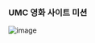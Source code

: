 ### UMC 영화 사이트 미션
![image](https://github.com/cowboysj/umcmovie/assets/108571492/30ed1582-286f-4469-a8a8-1c29383e797e)
